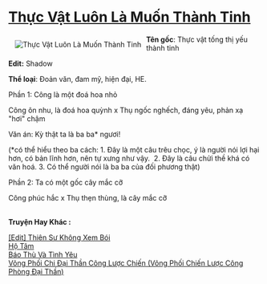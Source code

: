 <a href="https://utruyen.com/thuc-vat-luon-la-muon-thanh-tinh/23892/" title="Thực Vật Luôn Là Muốn Thành Tinh"><h1>Thực Vật Luôn Là Muốn Thành Tinh</h1></a><div style="display:table"><img align="right" style="float: left; padding: 10px;" src="https://utruyen.com/images/story/200x260/thuc-vat-luon-la-muon-thanh-tinh.jpg" alt="Thực Vật Luôn Là Muốn Thành Tinh"><b>Tên gốc</b>: Thực vật tống thị yếu thành tinh<p></p><b>Edit:</b> Shadow<p></p><b>Thể loại</b>: Đoản văn, đam mỹ, hiện đại, HE.<p></p>Phần 1: Công là một đoá hoa nhỏ<p></p>Công ôn nhu, là đoá hoa quỳnh x Thụ ngốc nghếch, đáng yêu, phản xạ "hơi" chậm<p></p>Văn án: Kỳ thật ta là ba ba* ngươi!<p></p>(*có thể hiểu theo ba cách: 1. Đây là một câu trêu chọc, ý là người nói lợi hại hơn, có bản lĩnh hơn, nên tự xưng như vậy.  2. Đây là câu chửi thề khá có văn hoá. 3. Có thể người nói là ba ba của đối phương thật)<p></p>Phần 2: Ta có một gốc cây mắc cỡ<p></p>Công phúc hắc x Thụ thẹn thùng, là cây mắc cỡ</div><p><br><b>Truyện Hay Khác :</b></p><a href="https://utruyen.com/edit-thien-su-khong-xem-boi/22019/" alt="[Edit] Thiên Sư Không Xem Bói">[Edit] Thiên Sư Không Xem Bói</a><br/><a href="https://github.com/quanluxury/truyenhot/tree/master/truyenhay/8427/" alt="Hộ Tâm">Hộ Tâm</a><br/><a href="https://www.flickr.com/photos/183745219@N08/49247892233/" alt="Báo Thù Và Tình Yêu">Báo Thù Và Tình Yêu</a><br/><a href="https://github.com/quanluxury/ngontinh_sac/tree/master/truyenhay/19456/" alt="Võng Phối Chi Đại Thần Công Lược Chiến (Võng Phối Chiến Lược Công Phòng Đại Thần)">Võng Phối Chi Đại Thần Công Lược Chiến (Võng Phối Chiến Lược Công Phòng Đại Thần)</a><br/>